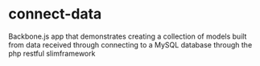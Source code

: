 connect-data
============


Backbone.js app that demonstrates creating a collection of models built from data received through connecting to a MySQL database through the php restful slimframework
